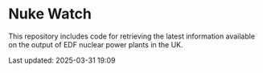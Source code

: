 # Nuke Watch

This repository includes code for retrieving the latest information available on the output of EDF nuclear power plants in the UK.

Last updated: 2025-03-31 19:09